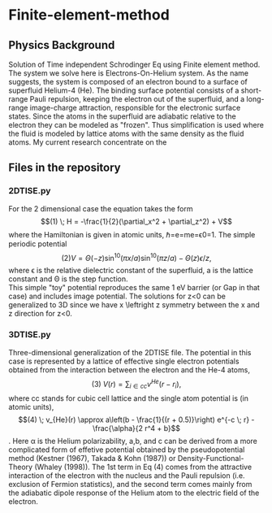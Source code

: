 # Finite-element-method
## Physics Background
Solution of Time independent Schrodinger Eq using Finite element method. The system we solve here is Electrons-On-Helium system. As the name suggests,
the system is composed of an electron bound to a surface of superfluid Helium-4 (He). The binding surface potential consists of a short-range Pauli repulsion, keeping the electron out of the superfluid, and a long-range image-charge attraction, responsible for the electronic surface states. 
Since the atoms in the superfluid are adiabatic relative to the electron they can be modeled as "frozen". Thus simplification is used where the fluid is modeled by lattice atoms with the same density as the fluid atoms. My current research concentrate on the 

## Files in the repository 
### 2DTISE.py
For the 2 dimensional case the equation takes the form
$$(1) \; H = -\frac{1}{2}(\partial_x^2 + \partial_z^2) + V$$
where the Hamiltonian is given in atomic units, ℏ=e=me=ϵ0=1.
The simple periodic potential 
$$(2) V = \Theta(-z)\sin^{10}\left(\pi x/a\right)\sin^{10}\left(\pi z/a\right) - \Theta(z) \epsilon/z,$$
where ϵ is the relative dielectric constant of the superfluid, a is the lattice constant and Θ is the step function.  
This simple "toy" potential reproduces the same 1 eV barrier (or Gap in that case) and includes image potential. The solutions for z<0 can be generalized to 3D since we have x \leftright z symmetry between the x and z direction for z<0. 

### 3DTISE.py
Three-dimensional generalization of the 2DTISE file. The potential in this case is represented by a lattice of effective single electron potentials obtained from the interaction between the electron and the He-4 atoms, 
$$(3) \; V(r) = \sum_{i \in cc} v^{He}(r-r_i),$$
where cc stands for cubic cell lattice and the single atom potential is (in atomic units), 
$$(4) \; v_{He}(r) \approx a\left(b - \frac{1}{(r + 0.5)}\right) e^{-c \; r} - \frac{\alpha}{2 r^4 + b}$$.
Here α is the Helium polarizability, a,b, and c can be derived from a more complicated form of effetive potential obtained by the pseudopotential method (Kestner (1967), Takada & Kohn (1987)) or Density-Functional-Theory (Whaley (1998)). The 1st term in Eq (4) comes from the attractive interaction of the electron with the nucleus and the Pauli repulsion (i.e. exclusion of Fermion statistics), and the second term comes mainly from the adiabatic dipole response of the Helium atom to the electric field of the electron.
